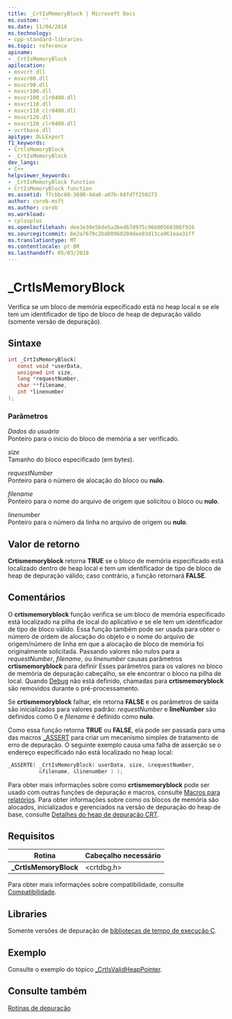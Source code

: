 ```yaml
---
title: _CrtIsMemoryBlock | Microsoft Docs
ms.custom: ''
ms.date: 11/04/2016
ms.technology:
- cpp-standard-libraries
ms.topic: reference
apiname:
- _CrtIsMemoryBlock
apilocation:
- msvcrt.dll
- msvcr80.dll
- msvcr90.dll
- msvcr100.dll
- msvcr100_clr0400.dll
- msvcr110.dll
- msvcr110_clr0400.dll
- msvcr120.dll
- msvcr120_clr0400.dll
- ucrtbase.dll
apitype: DLLExport
f1_keywords:
- CrtlsMemoryBlock
- _CrtIsMemoryBlock
dev_langs:
- C++
helpviewer_keywords:
- _CrtIsMemoryBlock function
- CrtIsMemoryBlock function
ms.assetid: f7cbbc60-3690-4da0-a07b-68fd7f250273
author: corob-msft
ms.author: corob
ms.workload:
- cplusplus
ms.openlocfilehash: dee3e30e5bde5a3bed67d975c96b00568306f926
ms.sourcegitcommit: be2a7679c2bd80968204dee03d13ca961eaa31ff
ms.translationtype: MT
ms.contentlocale: pt-BR
ms.lasthandoff: 05/03/2018
---
```

# <a name="crtismemoryblock"></a>_CrtIsMemoryBlock

Verifica se um bloco de memória especificado está no heap local e se ele tem um identificador de tipo de bloco de heap de depuração válido (somente versão de depuração).

## <a name="syntax"></a>Sintaxe

```C
int _CrtIsMemoryBlock(
   const void *userData,
   unsigned int size,
   long *requestNumber,
   char **filename,
   int *linenumber
);
```

### <a name="parameters"></a>Parâmetros

*Dados do usuário*<br/>
Ponteiro para o início do bloco de memória a ser verificado.

*size*<br/>
Tamanho do bloco especificado (em bytes).

*requestNumber*<br/>
Ponteiro para o número de alocação do bloco ou **nulo**.

*filename*<br/>
Ponteiro para o nome do arquivo de origem que solicitou o bloco ou **nulo**.

*linenumber*<br/>
Ponteiro para o número da linha no arquivo de origem ou **nulo**.

## <a name="return-value"></a>Valor de retorno

**Crtismemoryblock** retorna **TRUE** se o bloco de memória especificado está localizado dentro de heap local e tem um identificador de tipo de bloco de heap de depuração válido; caso contrário, a função retornará **FALSE**.

## <a name="remarks"></a>Comentários

O **crtismemoryblock** função verifica se um bloco de memória especificado está localizado na pilha de local do aplicativo e se ele tem um identificador de tipo de bloco válido. Essa função também pode ser usada para obter o número de ordem de alocação do objeto e o nome do arquivo de origem/número de linha em que a alocação de bloco de memória foi originalmente solicitada. Passando valores não nulos para a *requestNumber*, *filename*, ou *linenumber* causas parâmetros **crtismemoryblock** para definir Esses parâmetros para os valores no bloco de memória de depuração cabeçalho, se ele encontrar o bloco na pilha de local. Quando [Debug](../../c-runtime-library/debug.md) não está definido, chamadas para **crtismemoryblock** são removidos durante o pré-processamento.

Se **crtismemoryblock** falhar, ele retorna **FALSE** e os parâmetros de saída são inicializados para valores padrão: *requestNumber* e **lineNumber**  são definidos como 0 e *filename* é definido como **nulo**.

Como essa função retorna **TRUE** ou **FALSE**, ela pode ser passada para uma das macros [_ASSERT](assert-asserte-assert-expr-macros.md) para criar um mecanismo simples de tratamento de erro de depuração. O seguinte exemplo causa uma falha de asserção se o endereço especificado não está localizado no heap local:

```C
_ASSERTE( _CrtIsMemoryBlock( userData, size, &requestNumber,
          &filename, &linenumber ) );
```

Para obter mais informações sobre como **crtismemoryblock** pode ser usado com outras funções de depuração e macros, consulte [Macros para relatórios](/visualstudio/debugger/macros-for-reporting). Para obter informações sobre como os blocos de memória são alocados, inicializados e gerenciados na versão de depuração do heap de base, consulte [Detalhes do heap de depuração CRT](/visualstudio/debugger/crt-debug-heap-details).

## <a name="requirements"></a>Requisitos

|Rotina|Cabeçalho necessário|
|-------------|---------------------|
|**_CrtIsMemoryBlock**|\<crtdbg.h>|

Para obter mais informações sobre compatibilidade, consulte [Compatibilidade](../../c-runtime-library/compatibility.md).

## <a name="libraries"></a>Libraries

Somente versões de depuração de [bibliotecas de tempo de execução C](../../c-runtime-library/crt-library-features.md).

## <a name="example"></a>Exemplo

Consulte o exemplo do tópico [_CrtIsValidHeapPointer](crtisvalidheappointer.md).

## <a name="see-also"></a>Consulte também

[Rotinas de depuração](../../c-runtime-library/debug-routines.md)<br/>
